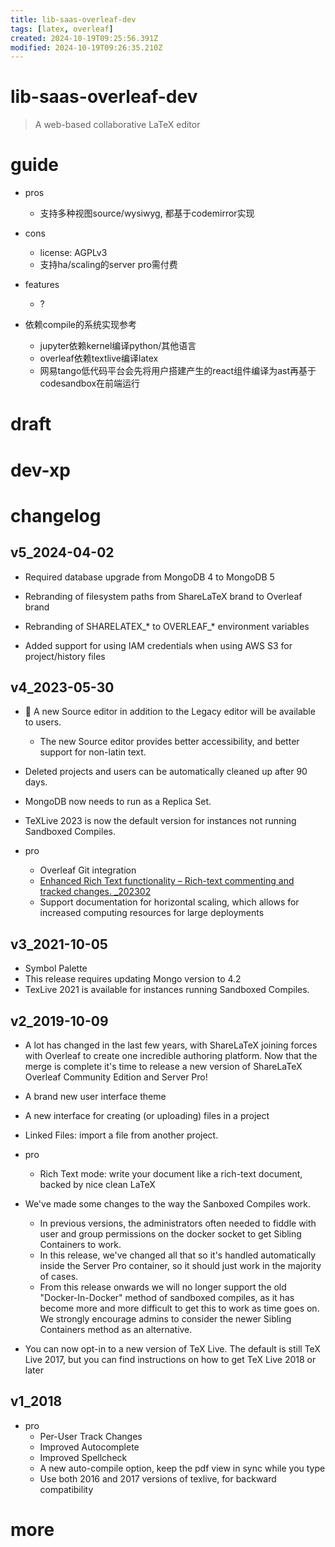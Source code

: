 ```yaml
---
title: lib-saas-overleaf-dev
tags: [latex, overleaf]
created: 2024-10-19T09:25:56.391Z
modified: 2024-10-19T09:26:35.210Z
---
```


# lib-saas-overleaf-dev

> A web-based collaborative LaTeX editor

# guide
- pros
  - 支持多种视图source/wysiwyg, 都基于codemirror实现

- cons 
  - license: AGPLv3
  - 支持ha/scaling的server pro需付费

- features
  - ?

- 依赖compile的系统实现参考
  - jupyter依赖kernel编译python/其他语言
  - overleaf依赖textlive编译latex
  - 网易tango低代码平台会先将用户搭建产生的react组件编译为ast再基于codesandbox在前端运行
# draft

# dev-xp

# changelog

## v5_2024-04-02

- Required database upgrade from MongoDB 4 to MongoDB 5
- Rebranding of filesystem paths from ShareLaTeX brand to Overleaf brand
- Rebranding of SHARELATEX_* to OVERLEAF_* environment variables

- Added support for using IAM credentials when using AWS S3 for project/history files

## v4_2023-05-30

- 📝 A new Source editor in addition to the Legacy editor will be available to users. 
  - The new Source editor provides better accessibility, and better support for non-latin text.
- Deleted projects and users can be automatically cleaned up after 90 days.
- MongoDB now needs to run as a Replica Set. 
- TeXLive 2023 is now the default version for instances not running Sandboxed Compiles.

- pro
  - Overleaf Git integration 
  - [Enhanced Rich Text functionality – Rich-text commenting and tracked changes. _202302](https://www.overleaf.com/blog/the-updated-rich-text-editor-simplifies-team-collaboration)
  - Support documentation for horizontal scaling, which allows for increased computing resources for large deployments

## v3_2021-10-05

- Symbol Palette
- This release requires updating Mongo version to 4.2
- TexLive 2021 is available for instances running Sandboxed Compiles.

## v2_2019-10-09

- A lot has changed in the last few years, with ShareLaTeX joining forces with Overleaf to create one incredible authoring platform. Now that the merge is complete it's time to release a new version of ShareLaTeX Overleaf Community Edition and Server Pro!

- A brand new user interface theme
- A new interface for creating (or uploading) files in a project
- Linked Files: import a file from another project.

- pro
  - Rich Text mode: write your document like a rich-text document, backed by nice clean LaTeX

- We've made some changes to the way the Sanboxed Compiles work. 
  - In previous versions, the administrators often needed to fiddle with user and group permissions on the docker socket to get Sibling Containers to work. 
  - In this release, we've changed all that so it's handled automatically inside the Server Pro container, so it should just work in the majority of cases.
  - From this release onwards we will no longer support the old "Docker-In-Docker" method of sandboxed compiles, as it has become more and more difficult to get this to work as time goes on. We strongly encourage admins to consider the newer Sibling Containers method as an alternative.

- You can now opt-in to a new version of TeX Live. The default is still TeX Live 2017, but you can find instructions on how to get TeX Live 2018 or later 

## v1_2018

- pro
  - Per-User Track Changes
  - Improved Autocomplete
  - Improved Spellcheck
  - A new auto-compile option, keep the pdf view in sync while you type
  - Use both 2016 and 2017 versions of texlive, for backward compatibility
# more
